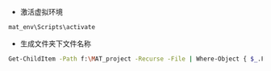 - 激活虚拟环境
```bash
mat_env\Scripts\activate
```
- 生成文件夹下文件名称
```bash
Get-ChildItem -Path f:\MAT_project -Recurse -File | Where-Object { $_.FullName -notmatch '\\mat_env\\' -and $_.FullName -notmatch '\\Blog\\' } | Select-Object -ExpandProperty FullName > project_framework.txt
```